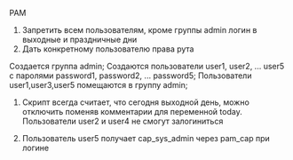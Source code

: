 PAM
1. Запретить всем пользователям, кроме группы admin логин в выходные и праздничные дни
2. Дать конкретному пользователю права рута

Создается группа admin;
Создаются пользователи user1, user2, ... user5 с паролями password1, password2, ... password5;
Пользователи user1,user3,user5 помещаются в группу admin;

1. Скрипт всегда считает, что сегодня выходной день, можно отключить поменяв комментарии для переменной today.
Пользователи user2 и user4 не смогут залогиниться

2. Пользователь user5 получает cap_sys_admin через pam_cap при логине
